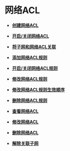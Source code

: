 # 网络ACL<a name="zh-cn_topic_0051746677"></a>

-   **[创建网络ACL](创建网络ACL.md)**  

-   **[开启/关闭网络ACL](开启-关闭网络ACL.md)**  

-   **[将子网和网络ACL关联](将子网和网络ACL关联.md)**  

-   **[添加网络ACL规则](添加网络ACL规则.md)**  

-   **[开启/关闭网络ACL规则](开启-关闭网络ACL规则.md)**  

-   **[修改网络ACL规则](修改网络ACL规则.md)**  

-   **[修改网络ACL规则生效顺序](修改网络ACL规则生效顺序.md)**  

-   **[删除网络ACL规则](删除网络ACL规则.md)**  

-   **[查看网络ACL](查看网络ACL.md)**  

-   **[修改网络ACL](修改网络ACL.md)**  

-   **[删除网络ACL](删除网络ACL.md)**  

-   **[解除关联子网](解除关联子网.md)**  


